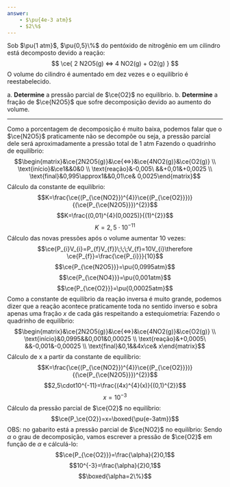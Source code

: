 ```yaml
---
answer:
    - $\pu{4e-3 atm}$
    - $2\%$
---
```



Sob $\pu{1 atm}$, $\pu{0,5}\%$ do pentóxido de nitrogênio em um cilindro está decomposto devido a reação:
$$
    \ce{ 2 N2O5(g) <=> 4 NO2(g) + O2(g) }
$$
O volume do cilindro é aumentado em dez vezes e o equilíbrio é reestabelecido.

a. **Determine** a pressão parcial de $\ce{O2}$ no equilíbrio.
b. **Determine** a fração de $\ce{N2O5}$ que sofre decomposição devido ao aumento do volume.

---

Como a porcentagem de decomposição é muito baixa, podemos falar que o $\ce{N2O5}$ praticamente não se decompõe ou seja, a pressão parcial dele será aproximadamente a pressão total de 1 atm
Fazendo o quadrinho de equilíbrio:
$$\begin{matrix}&\ce{2N2O5(g)}&\ce{<=>}&\ce{4NO2(g)}&\ce{O2(g)} \\ \text{início}&\ce1&&0&0 \\ \text{reação}&-0,005\ &&+0,01&+0,0025  \\ \text{final}&0,995\approx1&&0,01\ce& 0,0025\end{matrix}$$
Cálculo da constante de equilíbrio:
$$K=\frac{\ce{(P_{\ce{NO2}})^{4}}\ce{(P_{\ce{O2}}})}{(\ce{P_{\ce{N2O5}}})^{2}}$$
$$K=\frac{(0,01)^{4}(0,0025)}{(1)^{2}}$$
$$K=2,5\cdot10^{-11} $$
Cálculo das novas pressões após o volume aumentar 10 vezes:
$$\ce{P_{i}V_{i}=P_{f}V_{f}}\;\;\;V_{f}=10V_{i}\therefore \ce{P_{f}}=\frac{\ce{P_{i}}}{10}$$
$$\ce{P_{\ce{N2O5}}}=\pu{0,0995atm}$$
$$\ce{P_{\ce{NO4}}}=\pu{0,001atm}$$
$$\ce{P_{\ce{O2}}}=\pu{0,00025atm}$$
Como a constante de equilíbrio da reação inversa é muito grande, podemos dizer que a reação acontece praticamente toda no sentido inverso e sobra apenas uma fração $x$ de cada gás respeitando a estequiometria:
Fazendo o quadrinho de equilíbrio:
$$\begin{matrix}&\ce{2N2O5(g)}&\ce{<=>}&\ce{4NO2(g)}&\ce{O2(g)} \\ \text{início}&0,0995&&0,001&0,00025 \\ \text{reação}&+0,0005\ &&-0,001&-0,00025  \\ \text{final}&0,1&&4x\ce& x\end{matrix}$$
Cálculo de x a partir da constante de equilíbrio:
$$K=\frac{\ce{(P_{\ce{NO2}})^{4}}\ce{(P_{\ce{O2}}})}{(\ce{P_{\ce{N2O5}}})^{2}}$$
$$2,5\cdot10^{-11}=\frac{(4x)^{4}(x)}{(0,1)^{2}}$$
$$x=10^{-3}$$
Cálculo da pressão parcial de $\ce{O2}$ no equilíbrio:
$$\ce{P_\ce{O2}}=x=\boxed{\pu{e-3atm}}$$
OBS: no gabarito está a pressão parcial de $\ce{NO2}$ no equilíbrio:
Sendo $\alpha$ o grau de decomposição, vamos escrever a pressão de $\ce{O2}$ em função de $\alpha$ e cálculá-lo:
$$\ce{P_{\ce{O2}}}=\frac{\alpha}{2}0,1$$
$$10^{-3}=\frac{\alpha}{2}0,1$$
$$\boxed{\alpha=2\%}$$


